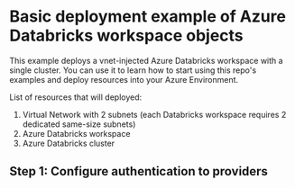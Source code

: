 # Basic deployment example of Azure Databricks workspace objects

This example deploys a vnet-injected Azure Databricks workspace with a single cluster. You can use it to learn how to start using this repo's examples and deploy resources into your Azure Environment.

List of resources that will deployed:
1. Virtual Network with 2 subnets (each Databricks workspace requires 2 dedicated same-size subnets)
2. Azure Databricks workspace
3. Azure Databricks cluster

Step 1: Configure authentication to providers
---------------------------------------------
